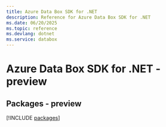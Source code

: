 ```yaml
---
title: Azure Data Box SDK for .NET
description: Reference for Azure Data Box SDK for .NET
ms.date: 06/20/2025
ms.topic: reference
ms.devlang: dotnet
ms.service: databox
---
```

# Azure Data Box SDK for .NET - preview
## Packages - preview
[!INCLUDE [packages](data-box-index.md)]